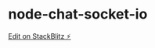 # node-chat-socket-io

[Edit on StackBlitz ⚡️](https://stackblitz.com/edit/stackblitz-starters-ktjgmy)